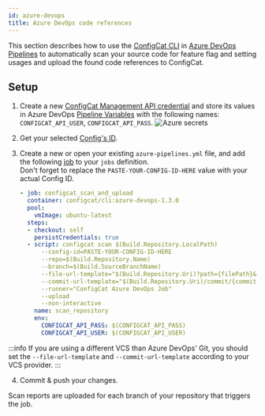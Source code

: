 ```yaml
---
id: azure-devops
title: Azure DevOps code references
---
```


This section describes how to use the [ConfigCat CLI](/docs/advanced/cli) in <a target="_blank" href="https://docs.microsoft.com/en-us/azure/devops/pipelines/?view=azure-devops">Azure DevOps Pipelines</a>
to automatically scan your source code for feature flag and setting usages and upload the found code references to ConfigCat. 

## Setup
1. Create a new <a target="_blank" href="https://app.configcat.com/my-account/public-api-credentials">ConfigCat Management API credential</a> and store its values in Azure DevOps <a target="_blank" href="https://docs.microsoft.com/en-us/azure/devops/pipelines/process/variables">Pipeline Variables</a> with the following names: `CONFIGCAT_API_USER`, `CONFIGCAT_API_PASS`.
    <img class="bordered" src="/docs/assets/cli/scan/azure_secrets.png" alt="Azure secrets" />

2. Get your selected [Config's ID](/docs/advanced/code-references/overview#config-id).

3. Create a new or open your existing `azure-pipelines.yml` file, and add the following <a target="_blank" href="https://docs.microsoft.com/en-us/azure/devops/pipelines/yaml-schema#job">job</a> to your `jobs` definition.  
   Don't forget to replace the `PASTE-YOUR-CONFIG-ID-HERE` value with your actual Config ID.
   ```yaml
   - job: configcat_scan_and_upload
     container: configcat/cli:azure-devops-1.3.0
     pool:
       vmImage: ubuntu-latest
     steps:
     - checkout: self
       persistCredentials: true
     - script: configcat scan $(Build.Repository.LocalPath) 
         --config-id=PASTE-YOUR-CONFIG-ID-HERE 
         --repo=$(Build.Repository.Name) 
         --branch=$(Build.SourceBranchName)
         --file-url-template="$(Build.Repository.Uri)?path={filePath}&version=GC{commitHash}&line={lineNumber}&lineStartColumn=1&lineEndColumn=1"
         --commit-url-template="$(Build.Repository.Uri)/commit/{commitHash}" 
         --runner="ConfigCat Azure DevOps Job" 
         --upload
         --non-interactive
       name: scan_repository
       env:
         CONFIGCAT_API_PASS: $(CONFIGCAT_API_PASS)
         CONFIGCAT_API_USER: $(CONFIGCAT_API_USER)
   ```

  :::info
  If you are using a different VCS than Azure DevOps' Git, you should set the `--file-url-template` and `--commit-url-template` according to your VCS provider.
  :::

4. Commit & push your changes.

Scan reports are uploaded for each branch of your repository that triggers the job.